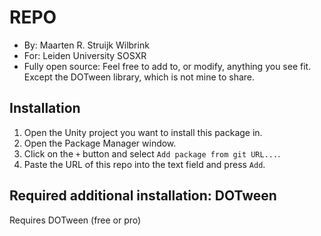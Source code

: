 # REPO

- By: Maarten R. Struijk Wilbrink
- For: Leiden University SOSXR
- Fully open source: Feel free to add to, or modify, anything you see fit. Except the DOTween library, which is not mine to share.

## Installation
1. Open the Unity project you want to install this package in.
2. Open the Package Manager window.
3. Click on the `+` button and select `Add package from git URL...`.
4. Paste the URL of this repo into the text field and press `Add`.


## Required additional installation: DOTween
Requires DOTween (free or pro)

